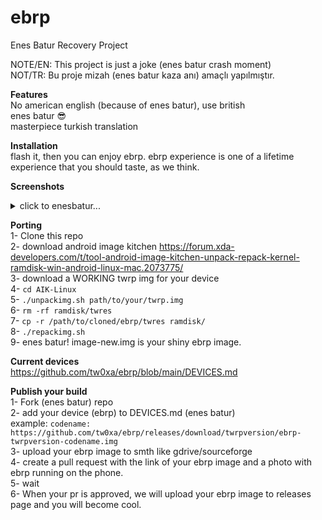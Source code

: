 # ebrp
Enes Batur Recovery Project

NOTE/EN: This project is just a joke (enes batur crash moment)\
NOT/TR: Bu proje mizah (enes batur kaza anı) amaçlı yapılmıştır.

**Features**\
No american english (because of enes batur), use british \
enes batur :sunglasses:\
masterpiece turkish translation

**Installation**\
flash it, then you can enjoy ebrp. ebrp experience is one of a lifetime experience that you should taste, as we think.

**Screenshots**
<details>
  <summary>click to enesbatur...</summary>
  
  ![IMG_20230917_161203](https://github.com/tw0xa/ebrp/assets/98216123/30d401c2-22d1-4a6a-9cf6-e7b44d55041c)
  
  ![IMG_20230917_161214](https://github.com/tw0xa/ebrp/assets/98216123/18278b46-5451-47dd-aa4f-276036ac6f78)


(broken power button, so no enesbatur_screenshot :(( )\
(bad lighting (enesbaturnotnatural_lighting) tho)\
(i broke the enesbatur_screen by throwing the phone to some random stone road)\
</details>

**Porting**\
1- Clone this repo\
2- download android image kitchen https://forum.xda-developers.com/t/tool-android-image-kitchen-unpack-repack-kernel-ramdisk-win-android-linux-mac.2073775/ \
3- download a WORKING twrp img for your device\
4- ```cd AIK-Linux```\
5- ```./unpackimg.sh path/to/your/twrp.img```\
6- ```rm -rf ramdisk/twres```\
7- ```cp -r /path/to/cloned/ebrp/twres ramdisk/```\
8- ```./repackimg.sh```\
9- enes batur! image-new.img is your shiny ebrp image.

**Current devices**\
https://github.com/tw0xa/ebrp/blob/main/DEVICES.md

**Publish your build**\
1- Fork (enes batur) repo\
2- add your device (ebrp) to DEVICES.md (enes batur)\
example: ```codename: https://github.com/tw0xa/ebrp/releases/download/twrpversion/ebrp-twrpversion-codename.img``` \
3- upload your ebrp image to smth like gdrive/sourceforge \
4- create a pull request with the link of your ebrp image and a photo with ebrp running on the phone.\
5- wait\
6- When your pr is approved, we will upload your ebrp image to releases page and you will become cool.
